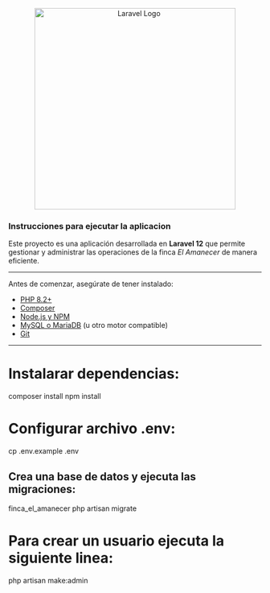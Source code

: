 <p align="center"><a href="https://laravel.com" target="_blank"><img src="https://raw.githubusercontent.com/laravel/art/master/logo-lockup/5%20SVG/2%20CMYK/1%20Full%20Color/laravel-logolockup-cmyk-red.svg" width="400" alt="Laravel Logo"></a></p>

### Instrucciones para ejecutar la aplicacion

Este proyecto es una aplicación desarrollada en **Laravel 12** que permite gestionar y administrar las operaciones de la finca *El Amanecer* de manera eficiente.

---

Antes de comenzar, asegúrate de tener instalado:

- [PHP 8.2+](https://www.php.net/)
- [Composer](https://getcomposer.org/)
- [Node.js y NPM](https://nodejs.org/)
- [MySQL o MariaDB](https://www.mysql.com/) (u otro motor compatible)
- [Git](https://git-scm.com/)

---

# Instalarar dependencias:
composer install
npm install

# Configurar archivo .env:
cp .env.example .env

## Crea una base de datos y ejecuta las migraciones:
finca_el_amanecer
php artisan migrate

# Para crear un usuario ejecuta la siguiente linea:
php artisan make:admin
